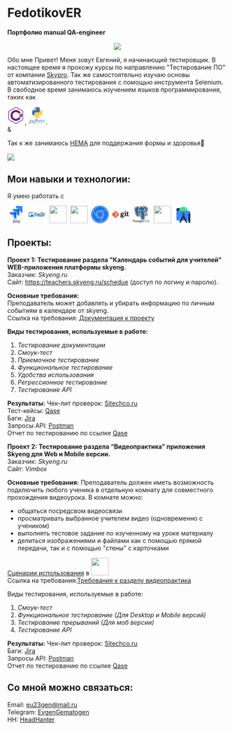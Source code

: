 # FedotikovER
**Портфолио manual QA-engineer** 

<div id="header" align="center">
  <img src="https://media.giphy.com/media/8wsIfzghzPjMmjngPW/giphy.gif" width="200" align="center"/>
</div>

Обо мне
  Привет! Меня зовут Евгений, я начинающий тестировщик. В настоящее время я прохожу курсы по направлению "Тестирование ПО" от компании [Skypro](https://sky.pro/courses/programming/qa-engineer). Так же самостоятельно изучаю основы автоматизированного тестирования с помощью инструмента Selenium. В свободное время занимаюсь изучением языков программирования, таких как  
  <div>
    <img src="https://github.com/devicons/devicon/blob/master/icons/csharp/csharp-line.svg" title="C#" alt="C#" width="40" height="40"/>,
    <img src="https://github.com/devicons/devicon/blob/master/icons/python/python-original-wordmark.svg" title="Python" alt="Python" width="40" height="40"/>.
  </div>&
  
  Так к же занимаюсь [HEMA](https://nn-hema-fencing-ekb.ru/) для поддержания формы и здоровья🤺
  <div>
  <img src="https://media.giphy.com/media/v1.Y2lkPTc5MGI3NjExZzNtZHNoeTE1b2Q3eXJoeGo2MHB6MG1sMnpqeTRtbmU2ZDdlbWhuZSZlcD12MV9pbnRlcm5hbF9naWZfYnlfaWQmY3Q9Zw/AiERKpGcwARAMZNxQe/giphy.gif" width="200" align="center"/>
  </div>

## Мои навыки и технологии:
Я умею работать с &nbsp;
<div>
  <img src="https://github.com/devicons/devicon/blob/master/icons/jira/jira-original-wordmark.svg" width="40" height="40"/>&nbsp;
  <img src="https://github.com/devicons/devicon/blob/master/icons/trello/trello-plain-wordmark.svg" width="40" height="40"/>&nbsp;
  <img src="https://avatars.githubusercontent.com/u/47823040?v=4" width="40" height="40"/>&nbsp;
  <img src="https://logo-base.com/logo/miro_logo.svg" width="40" height="40"/>&nbsp;
  <img src="https://github.com/ChromeDevTools/devtools-logo/blob/master/logos/png/devtools-circle-128.png" width="40" height="40"/>&nbsp;
  <img src="https://github.com/devicons/devicon/blob/master/icons/git/git-original-wordmark.svg" width="40" height="40"/>&nbsp;
  <img src="https://github.com/devicons/devicon/blob/master/icons/postgresql/postgresql-original-wordmark.svg" width="40" height="40"/>&nbsp;
  <img src="https://github.com/gilbarbara/logos/blob/main/logos/swagger.svg" width="40" height="40"/>&nbsp; 
  <img src="https://github.com/devicons/devicon/blob/master/icons/androidstudio/androidstudio-original.svg" width="40" height="40"/>&nbsp;
</div>


## Проекты:
**Проект 1: Тестирование раздела "Календарь событий для учителей" WEB-приложения платформы skyeng.**\
Заказчик: *Skyeng.ru*\
Сайт: https://teachers.skyeng.ru/schedue (доступ по логину и паролю).

**Основные требования:**\
Преподаватель может добавлять и убирать информацию по личным событиям в календаре от skyeng.\
Ссылка на требования: [Документация к проекту](https://drive.google.com/file/d/1O5qZ84O8_Lhv3SD9QnS6VhLRt-JSfSzh/view?usp=drive_link)

**Виды тестирования, используемые в работе:**
1. *Тестирование документации*
2. *Смоук-тест*
3. *Приемочное тестирование*
4. *Функциональное тестирование*
5. *Удобства использования*
6. *Регрессионное тестирование*
7. *Тестирование API*

**Результаты:**
Чек-лит проверок: [Sitechco.ru](https://drive.google.com/file/d/1AMD493gjDeq_DbCWLNuqIHPwiY6pw9AH/view?usp=drive_link)\
Тест-кейсы: [Qase](https://app.qase.io/project/CW?view=1&suite=1&case=3)\
Баги: [Jira](https://docs.google.com/document/d/1owocqInqKL1MQD82bFDzWc6C__wzMqQs/edit?usp=drive_link&ouid=117107343559633370026&rtpof=true&sd=true)\
Запросы API: [Postman](https://drive.google.com/file/d/1bKN565mD_KjWsBVJ1KfK4UqhMSyvIcBl/view?usp=drive_link)\
Отчет по тестированию по ссылке [Qase](https://drive.google.com/file/d/1I6OhG8JXEwDEGJnc_tm0BAApfPpPB63V/view?usp=drive_link)

**Проект 2: Тестирование раздела “Видеопрактика” приложения Skyeng для Web и Mobile версии.**\
Заказчик: *Skyeng.ru*\
Сайт: *Vimbox*

**Основные требования:**
Преподаватель должен иметь возможность подключить любого ученика в отдельную комнату для совместного прохождения видеоурока.
В комнате можно:
- общаться посредсвом видеосвязи
- просматривать выбранное учителем видео (одновременно с учеником)
- выполнять тестовое задание по изученному на уроке материалу
- делиться изображениями и файлами как с помощью прямой передачи, так и с помощью "стены" с карточками
 
[Сценарии использования](https://drive.google.com/file/d/1WpMK5otT39l1YGqYoPlmddiqKuES_knh/view?usp=drive_link) в <img src="https://logo-base.com/logo/miro_logo.svg" width="40" height="40"/>\
Ссылка на требования:[Требования к разделу видеопрактика](https://drive.google.com/file/d/1QtrHXECSsUr4oaSNSqhPdtHPn1DytGCV/view?usp=drive_link) 

Виды тестирования, используемые в работе:
1. *Смоук-тест*
2. *Функциональное тестирование (Для Desktop и Mobile версий)*
3. *Тестирование прерываний (Для моб версии)*
4. *Тестирование API*

**Результаты:**
Чек-лит проверок: [Sitechco.ru](https://drive.google.com/file/d/1KsyMD7EbpoydZzryzfSMwyUxO5XuB6je/view?usp=drive_link)\
Баги: [Jira](https://docs.google.com/document/d/1EA_zSDc_DNVorJ1fYGFVyv1_PeSf_Plm/edit?usp=drive_link&ouid=117107343559633370026&rtpof=true&sd=true)\
Запросы API: [Postman](https://drive.google.com/file/d/1JQmhQNPSLEOfzyX5Cdibl5Uwkp6qf8UJ/view?usp=drive_link)\
Отчет по тестированию по ссылке [Qase](https://drive.google.com/file/d/1nii2ZI8zZx19HuXHNoofnu2uiCRwz6E2/view?usp=drive_link)

## Со мной можно связаться:
Email: eu23gen@mail.ru\
Telegram: [EvgenGematogen](https://t.me/EvgenGematogen)\
HH: [HeadHanter](https://ekaterinburg.hh.ru/resume/68852f1bff05f5f9290039ed1f715065387156)

